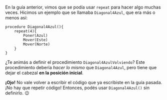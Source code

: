 En la guía anterior, vimos que se podía usar `repeat` para hacer algo muchas veces. Hicimos un ejemplo que se llamaba `Diagonal4Azul`, que era más o menos así:

```puppet
procedure Diagonal4Azul(){
    repeat(4){
        Poner(Azul)
        Mover(Este)
        Mover(Norte)
    }
}
```

¿Te animás a definir el procedimiento `Diagonal4AzulVolviendo`? Este procedimiento debería _hacer lo mismo_ que `Diagonal4Azul`, pero tiene que dejar el cabezal **en la posición inicial**.

**¡Ojo!** No vale volver a escribir el código que ya escribiste en la guía pasada. ¡No hay que repetir código!
Entonces, podés usar `Diagonal4Azul()` sin definirlo. :wink:
